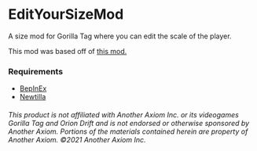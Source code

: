 # EditYourSizeMod
A size mod for Gorilla Tag where you can edit the scale of the player.

This mod was based off of [this mod.](https://github.com/Rateix/EditYourArmLengthMod)

### **Requirements**
 - [BepInEx](<https://github.com/BepInEx/BepInEx/releases/latest>)
 - [Newtilla](https://github.com/Loafiat/Newtilla)

###### This product is not affiliated with Another Axiom Inc. or its videogames Gorilla Tag and Orion Drift and is not endorsed or otherwise sponsored by Another Axiom. Portions of the materials contained herein are property of Another Axiom. ©2021 Another Axiom Inc.
